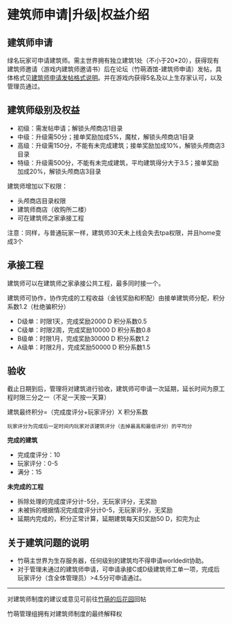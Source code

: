 # 建筑师申请\|升级\|权益介绍

## 建筑师申请

绿名玩家可申请建筑师。需主世界拥有独立建筑1处（不小于20*20），获得现有建筑师邀请（游戏内建筑师邀请书）后在论坛（竹萌酒馆-建筑师申请）发帖，具体格式见[建筑师申请发帖格式说明](https://discuss.imyvm.com/d/42--)。并在游戏内获得5名及以上生存家认可，以及管理员通过。


## 建筑师级别及权益

  * 初级：需发帖申请；解锁头颅商店1目录
  * 中级：升级需50分；接单奖励加成5%，魔杖，解锁头颅商店1目录
  * 高级：升级需150分，不能有未完成建筑；接单奖励加成10%，解锁头颅商店3目录
  * 特级：升级需500分，不能有未完成建筑，平均建筑得分大于3.5；接单奖励加成20%，解锁头颅商店3目录

建筑师增加以下权限：

  * 头颅商店目录权限
  * 建筑师商店（收购所二楼）
  * 可在建筑师之家承接工程

注意：同样，与普通玩家一样，建筑师30天未上线会失去tpa权限，并且home变成3个


## 承接工程

建筑师可以在建筑师之家承接公共工程，最多同时接一个。

建筑师可协作，协作完成的工程收益（金钱奖励和积配）由接单建筑师分配，积分系数1.2（杜绝骗积分）

  * D级单：时限1天，完成奖励2000 D  积分系数0.5
  * C级单：时限2周，完成奖励10000 D  积分系数0.8
  * B级单：时限1月，完成奖励30000 D  积分系数1.2
  * A级单：时限2月，完成奖励50000 D  积分系数1.5


## 验收
截止日期到后，管理将对建筑进行验收，建筑师可申请一次延期，延长时间为原工程时限三分之一（不足一天按一天算）

建筑最终积分=（完成度评分+玩家评分）X 积分系数

    玩家评分为完成后一定时间内玩家对该建筑评分（去掉最高和最低评分）的平均分

**完成的建筑**

  * 完成度评分：10
  * 玩家评分：0-5
  * 满分：15


**未完成的工程**

   * 拆除处理的完成度评分计-5分，无玩家评分，无奖励
   * 未被拆的根据情况完成度评分计0-5，无玩家评分，无奖励
   * 延期内完成的，积分正常计算，延期建筑每天扣奖励50 D，扣完为止
 
## 关于建筑问题的说明

  * 竹萌主世界为生存服务器，任何级别的建筑均不得申请worldedit协助。
  * 对于管理未通过的建筑师申请，可申请承接C或D级建筑师工单一项，完成后玩家评分（含全体管理员）>4.5分可申请通过。
----
对建筑师制度的建议或意见可前往[竹萌的后花园](https://discuss.imyvm.com/d/44--)回帖

竹萌管理组拥有对建筑师制度的最终解释权


